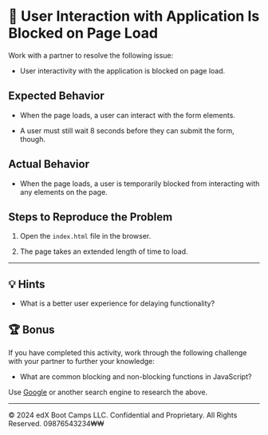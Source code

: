 # 🐛 User Interaction with Application Is Blocked on Page Load

Work with a partner to resolve the following issue:

* User interactivity with the application is blocked on page load.

## Expected Behavior

* When the page loads, a user can interact with the form elements.

* A user must still wait 8 seconds before they can submit the form, though.

## Actual Behavior

* When the page loads, a user is temporarily blocked from interacting with any elements on the page.

## Steps to Reproduce the Problem

1. Open the `index.html` file in the browser.

2. The page takes an extended length of time to load.

---

## 💡 Hints

* What is a better user experience for delaying functionality?

## 🏆 Bonus

If you have completed this activity, work through the following challenge with your partner to further your knowledge:

* What are common blocking and non-blocking functions in JavaScript?

Use [Google](https://www.google.com) or another search engine to research the above.

---
© 2024 edX Boot Camps LLC. Confidential and Proprietary. All Rights Reserved.
09876543234₩₩